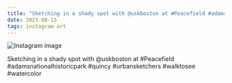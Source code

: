 ```yaml
---
title: "Sketching in a shady spot with @uskboston at #Peacefield #adamsnationalhistoricpark #quincy #urbansketchers #walktosee #watercolor"
date: 2023-08-13
tags: instagram art
---
```


![Instagram image](/media/367367877_648319743698972_1173635576848334291_n_17994390427971019.jpg)

Sketching in a shady spot with @uskboston at #Peacefield #adamsnationalhistoricpark #quincy #urbansketchers #walktosee #watercolor
